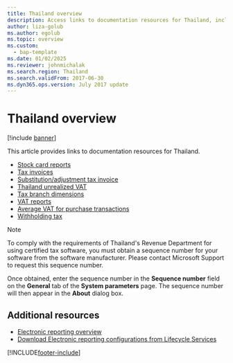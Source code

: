 ```yaml
---
title: Thailand overview
description: Access links to documentation resources for Thailand, including links to resources about stock card reports, tax invoices, and average VAT for purchase transations. 
author: liza-golub
ms.author: egolub
ms.topic: overview
ms.custom: 
  - bap-template
ms.date: 01/02/2025
ms.reviewer: johnmichalak
ms.search.region: Thailand
ms.search.validFrom: 2017-06-30
ms.dyn365.ops.version: July 2017 update
---
```


# Thailand overview

[!include [banner](../../includes/banner.md)]

This article provides links to documentation resources for Thailand. 

- [Stock card reports](apac-tha-stock-card-reports.md)
- [Tax invoices](apac-tha-tax-invoices.md)
- [Substitution/adjustment tax invoice](apac-tha-substitution-and-adjustment-invoices.md)
- [Thailand unrealized VAT](apac-tha-unrealized-vat.md)
- [Tax branch dimensions](apac-tha-tax-branch-dimensions.md)
- [VAT reports](apac-tha-sales-vat-report.md)
- [Average VAT for purchase transactions](apac-tha-average-vat-for-purchase-transactions.md) 
- [Withholding tax](apac-tha-withholding-tax.md)

> [!NOTE]
> To comply with the requirements of Thailand's Revenue Department for using certified tax software, you must obtain a sequence number for your software from the software manufacturer. Please contact Microsoft Support to request this sequence number.
>
> Once obtained, enter the sequence number in the **Sequence number** field on the **General** tab of the **System parameters** page. The sequence number will then appear in the **About** dialog box.
 
## Additional resources
- [Electronic reporting overview](../../../fin-ops-core/dev-itpro/analytics/general-electronic-reporting.md)
- [Download Electronic reporting configurations from Lifecycle Services](../../../fin-ops-core/dev-itpro/analytics/download-electronic-reporting-configuration-lcs.md)


[!INCLUDE[footer-include](../../../includes/footer-banner.md)]
